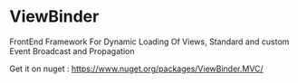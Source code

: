 ViewBinder
==========

FrontEnd Framework For Dynamic Loading Of Views, Standard and custom Event Broadcast and Propagation

Get it on nuget : https://www.nuget.org/packages/ViewBinder.MVC/ 
